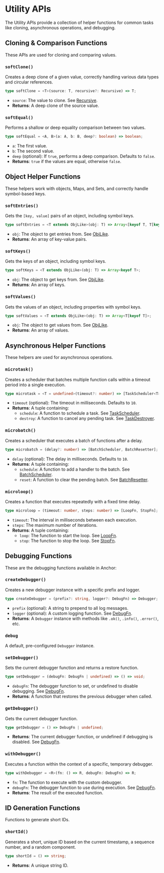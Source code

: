 # Utility APIs

The Utility APIs provide a collection of helper functions for common tasks like cloning, asynchronous operations, and debugging.

## Cloning & Comparison Functions

These APIs are used for cloning and comparing values.

### `softClone()`

Creates a deep clone of a given value, correctly handling various data types and circular references.

```typescript
type softClone = <T>(source: T, recursive?: Recursive) => T;
```

- `source`: The value to clone. See [Recursive](types.md#recursive).
- **Returns**: A deep clone of the source value.

### `softEqual()`

Performs a shallow or deep equality comparison between two values.

```typescript
type softEqual = <A, B>(a: A, b: B, deep?: boolean) => boolean;
```

- `a`: The first value.
- `b`: The second value.
- `deep` (optional): If `true`, performs a deep comparison. Defaults to `false`.
- **Returns**: `true` if the values are equal, otherwise `false`.

## Object Helper Functions

These helpers work with objects, Maps, and Sets, and correctly handle symbol-based keys.

### `softEntries()`

Gets the `[key, value]` pairs of an object, including symbol keys.

```typescript
type softEntries = <T extends ObjLike>(obj: T) => Array<[keyof T, T[keyof T]]>;
```

- `obj`: The object to get entries from. See [ObjLike](types.md#objlike).
- **Returns**: An array of key-value pairs.

### `softKeys()`

Gets the keys of an object, including symbol keys.

```typescript
type softKeys = <T extends ObjLike>(obj: T) => Array<keyof T>;
```

- `obj`: The object to get keys from. See [ObjLike](types.md#objlike).
- **Returns**: An array of keys.

### `softValues()`

Gets the values of an object, including properties with symbol keys.

```typescript
type softValues = <T extends ObjLike>(obj: T) => Array<T[keyof T]>;
```

- `obj`: The object to get values from. See [ObjLike](types.md#objlike).
- **Returns**: An array of values.

## Asynchronous Helper Functions

These helpers are used for asynchronous operations.

### `microtask()`

Creates a scheduler that batches multiple function calls within a timeout period into a single execution.

```typescript
type microtask = <T = undefined>(timeout?: number) => [TaskScheduler<T>, TaskDestroyer];
```

- `timeout` (optional): The timeout in milliseconds. Defaults to `10`.
- **Returns**: A tuple containing:
  - `schedule`: A function to schedule a task. See [TaskScheduler](types.md#taskscheduler-t).
  - `destroy`: A function to cancel any pending task. See [TaskDestroyer](types.md#taskdestroyer).

### `microbatch()`

Creates a scheduler that executes a batch of functions after a delay.

```typescript
type microbatch = (delay?: number) => [BatchScheduler, BatchResetter];
```

- `delay` (optional): The delay in milliseconds. Defaults to `10`.
- **Returns**: A tuple containing:
  - `schedule`: A function to add a handler to the batch. See [BatchScheduler](types.md#batchscheduler).
  - `reset`: A function to clear the pending batch. See [BatchResetter](types.md#batchresetter).

### `microloop()`

Creates a function that executes repeatedly with a fixed time delay.

```typescript
type microloop = (timeout: number, steps: number) => [LoopFn, StopFn];
```

- `timeout`: The interval in milliseconds between each execution.
- `steps`: The maximum number of iterations.
- **Returns**: A tuple containing:
  - `loop`: The function to start the loop. See [LoopFn](types.md#loopfn).
  - `stop`: The function to stop the loop. See [StopFn](types.md#stopfn).

## Debugging Functions

These are the debugging functions available in Anchor:

### `createDebugger()`

Creates a new debugger instance with a specific prefix and logger.

```typescript
type createDebugger = (prefix?: string, logger?: DebugFn) => Debugger;
```

- `prefix` (optional): A string to prepend to all log messages.
- `logger` (optional): A custom logging function. See [DebugFn](types.md#debugfn).
- **Returns**: A `Debugger` instance with methods like `.ok()`, `.info()`, `.error()`, etc.

### `debug`

A default, pre-configured `Debugger` instance.

### `setDebugger()`

Sets the current debugger function and returns a restore function.

```typescript
type setDebugger = (debugFn: DebugFn | undefined) => () => void;
```

- `debugFn`: The debugger function to set, or undefined to disable debugging. See [DebugFn](types.md#debugfn).
- **Returns**: A function that restores the previous debugger when called.

### `getDebugger()`

Gets the current debugger function.

```typescript
type getDebugger = () => DebugFn | undefined;
```

- **Returns**: The current debugger function, or undefined if debugging is disabled. See [DebugFn](types.md#debugfn).

### `withDebugger()`

Executes a function within the context of a specific, temporary debugger.

```typescript
type withDebugger = <R>(fn: () => R, debugFn: DebugFn) => R;
```

- `fn`: The function to execute with the custom debugger.
- `debugFn`: The debugger function to use during execution. See [DebugFn](types.md#debugfn).
- **Returns**: The result of the executed function.

## ID Generation Functions

Functions to generate short IDs.

### `shortId()`

Generates a short, unique ID based on the current timestamp, a sequence number, and a random component.

```typescript
type shortId = () => string;
```

- **Returns**: A unique string ID.
